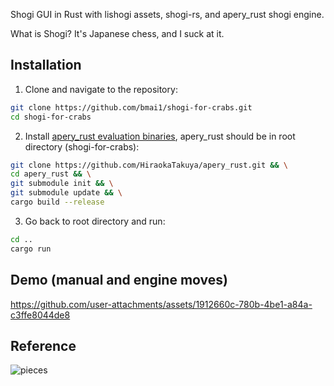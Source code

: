 Shogi GUI in Rust with lishogi assets, shogi-rs, and apery_rust shogi engine. 

What is Shogi? It's Japanese chess, and I suck at it.

## Installation

1. Clone and navigate to the repository:
```bash
git clone https://github.com/bmai1/shogi-for-crabs.git
cd shogi-for-crabs
```

2. Install [apery_rust evaluation binaries](https://github.com/HiraokaTakuya/apery_rust), apery_rust should be in root directory (shogi-for-crabs):
```bash
git clone https://github.com/HiraokaTakuya/apery_rust.git && \
cd apery_rust && \
git submodule init && \
git submodule update && \
cargo build --release
```

3. Go back to root directory and run:
```bash
cd ..
cargo run
```

## Demo (manual and engine moves)

https://github.com/user-attachments/assets/1912660c-780b-4be1-a84a-c3ffe8044de8

## Reference

![pieces](/reference/moves.png)




